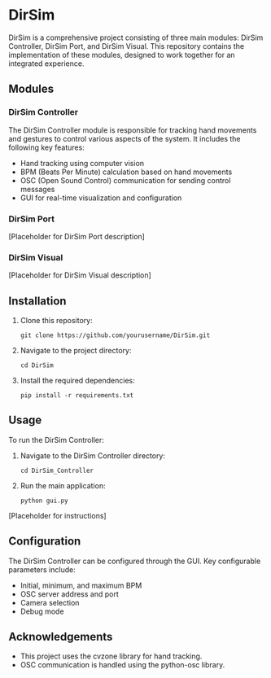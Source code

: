 # DirSim

DirSim is a comprehensive project consisting of three main modules: DirSim Controller, DirSim Port, and DirSim Visual. This repository contains the implementation of these modules, designed to work together for an integrated experience.

## Modules

### DirSim Controller

The DirSim Controller module is responsible for tracking hand movements and gestures to control various aspects of the system. It includes the following key features:

- Hand tracking using computer vision
- BPM (Beats Per Minute) calculation based on hand movements
- OSC (Open Sound Control) communication for sending control messages
- GUI for real-time visualization and configuration

### DirSim Port

[Placeholder for DirSim Port description]

### DirSim Visual

[Placeholder for DirSim Visual description]

## Installation

1. Clone this repository:
   ```
   git clone https://github.com/yourusername/DirSim.git
   ```

2. Navigate to the project directory:
   ```
   cd DirSim
   ```

3. Install the required dependencies:
   ```
   pip install -r requirements.txt
   ```

## Usage

To run the DirSim Controller:

1. Navigate to the DirSim Controller directory:
   ```
   cd DirSim_Controller
   ```

2. Run the main application:
   ```
   python gui.py
   ```

[Placeholder for instructions]

## Configuration

The DirSim Controller can be configured through the GUI. Key configurable parameters include:

- Initial, minimum, and maximum BPM
- OSC server address and port
- Camera selection
- Debug mode

## Acknowledgements

- This project uses the cvzone library for hand tracking.
- OSC communication is handled using the python-osc library.
